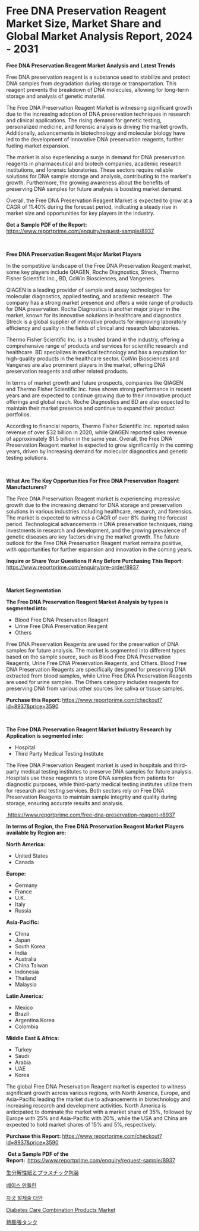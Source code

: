 <p><h1>Free DNA Preservation Reagent Market Size, Market Share and Global Market Analysis Report, 2024 - 2031</h1></p><p><strong>Free DNA Preservation Reagent Market Analysis and Latest Trends</strong></p>
<p><p>Free DNA preservation reagent is a substance used to stabilize and protect DNA samples from degradation during storage or transportation. This reagent prevents the breakdown of DNA molecules, allowing for long-term storage and analysis of genetic material.</p><p>The Free DNA Preservation Reagent Market is witnessing significant growth due to the increasing adoption of DNA preservation techniques in research and clinical applications. The rising demand for genetic testing, personalized medicine, and forensic analysis is driving the market growth. Additionally, advancements in biotechnology and molecular biology have led to the development of innovative DNA preservation reagents, further fueling market expansion.</p><p>The market is also experiencing a surge in demand for DNA preservation reagents in pharmaceutical and biotech companies, academic research institutions, and forensic laboratories. These sectors require reliable solutions for DNA sample storage and analysis, contributing to the market's growth. Furthermore, the growing awareness about the benefits of preserving DNA samples for future analysis is boosting market demand.</p><p>Overall, the Free DNA Preservation Reagent Market is expected to grow at a CAGR of 11.40% during the forecast period, indicating a steady rise in market size and opportunities for key players in the industry.</p></p>
<p><strong>Get a Sample PDF of the Report:&nbsp;</strong> <a href="https://www.reportprime.com/enquiry/request-sample/8937">https://www.reportprime.com/enquiry/request-sample/8937</a></p>
<p>&nbsp;</p>
<p><strong>Free DNA Preservation Reagent Major Market Players</strong></p>
<p><p>In the competitive landscape of the Free DNA Preservation Reagent market, some key players include QIAGEN, Roche Diagnostics, Streck, Thermo Fisher Scientific Inc., BD, CoWin Biosciences, and Vangenes. </p><p>QIAGEN is a leading provider of sample and assay technologies for molecular diagnostics, applied testing, and academic research. The company has a strong market presence and offers a wide range of products for DNA preservation. Roche Diagnostics is another major player in the market, known for its innovative solutions in healthcare and diagnostics. Streck is a global supplier of innovative products for improving laboratory efficiency and quality in the fields of clinical and research laboratories. </p><p>Thermo Fisher Scientific Inc. is a trusted brand in the industry, offering a comprehensive range of products and services for scientific research and healthcare. BD specializes in medical technology and has a reputation for high-quality products in the healthcare sector. CoWin Biosciences and Vangenes are also prominent players in the market, offering DNA preservation reagents and other related products.</p><p>In terms of market growth and future prospects, companies like QIAGEN and Thermo Fisher Scientific Inc. have shown strong performance in recent years and are expected to continue growing due to their innovative product offerings and global reach. Roche Diagnostics and BD are also expected to maintain their market presence and continue to expand their product portfolios.</p><p>According to financial reports, Thermo Fisher Scientific Inc. reported sales revenue of over $32 billion in 2020, while QIAGEN reported sales revenue of approximately $1.5 billion in the same year. Overall, the Free DNA Preservation Reagent market is expected to grow significantly in the coming years, driven by increasing demand for molecular diagnostics and genetic testing solutions.</p></p>
<p>&nbsp;</p>
<p><strong>What Are The Key Opportunities For Free DNA Preservation Reagent Manufacturers?</strong></p>
<p><p>The Free DNA Preservation Reagent market is experiencing impressive growth due to the increasing demand for DNA storage and preservation solutions in various industries including healthcare, research, and forensics. The market is expected to witness a CAGR of over 8% during the forecast period. Technological advancements in DNA preservation techniques, rising investments in research and development, and the growing prevalence of genetic diseases are key factors driving the market growth. The future outlook for the Free DNA Preservation Reagent market remains positive, with opportunities for further expansion and innovation in the coming years.</p></p>
<p><strong>Inquire or Share Your Questions If Any Before Purchasing This Report:</strong> <a href="https://www.reportprime.com/enquiry/pre-order/8937">https://www.reportprime.com/enquiry/pre-order/8937</a></p>
<p>&nbsp;</p>
<p><strong>Market Segmentation</strong></p>
<p><strong>The Free DNA Preservation Reagent Market Analysis by types is segmented into:</strong></p>
<p><ul><li>Blood Free DNA Preservation Reagent</li><li>Urine Free DNA Preservation Reagent</li><li>Others</li></ul></p>
<p><p>Free DNA Preservation Reagents are used for the preservation of DNA samples for future analysis. The market is segmented into different types based on the sample source, such as Blood Free DNA Preservation Reagents, Urine Free DNA Preservation Reagents, and Others. Blood Free DNA Preservation Reagents are specifically designed for preserving DNA extracted from blood samples, while Urine Free DNA Preservation Reagents are used for urine samples. The Others category includes reagents for preserving DNA from various other sources like saliva or tissue samples.</p></p>
<p><strong>Purchase this Report:&nbsp;</strong><a href="https://www.reportprime.com/checkout?id=8937&price=3590">https://www.reportprime.com/checkout?id=8937&price=3590</a></p>
<p>&nbsp;</p>
<p><strong>The Free DNA Preservation Reagent Market Industry Research by Application is segmented into:</strong></p>
<p><ul><li>Hospital</li><li>Third Party Medical Testing Institute</li></ul></p>
<p><p>The Free DNA Preservation Reagent market is used in hospitals and third-party medical testing institutes to preserve DNA samples for future analysis. Hospitals use these reagents to store DNA samples from patients for diagnostic purposes, while third-party medical testing institutes utilize them for research and testing services. Both sectors rely on Free DNA Preservation Reagents to maintain sample integrity and quality during storage, ensuring accurate results and analysis.</p></p>
<p><a href="https://www.reportprime.com/free-dna-preservation-reagent-r8937">&nbsp;https://www.reportprime.com/free-dna-preservation-reagent-r8937</a></p>
<p><strong>In terms of Region, the Free DNA Preservation Reagent Market Players available by Region are:</strong></p>
<p>
    <p> <strong> North America: </strong>
        <ul>
            <li>United States</li>
            <li>Canada</li>
        </ul>
        </p> 
    <p> <strong> Europe: </strong>
        <ul>
            <li>Germany</li>
            <li>France</li>
            <li>U.K.</li>
            <li>Italy</li>
            <li>Russia</li>
        </ul>
        </p> 
    <p> <strong> Asia-Pacific: </strong>
        <ul>
            <li>China</li>
            <li>Japan</li>
            <li>South Korea</li>
            <li>India</li>
            <li>Australia</li>
            <li>China Taiwan</li>
            <li>Indonesia</li>
            <li>Thailand</li>
            <li>Malaysia</li>
        </ul>
        </p> 
    <p> <strong> Latin America: </strong>
        <ul>
            <li>Mexico</li>
            <li>Brazil</li>
            <li>Argentina Korea</li>
            <li>Colombia</li>
        </ul>
        </p> 
    <p> <strong> Middle East & Africa: </strong>
        <ul>
            <li>Turkey</li>
            <li>Saudi</li>
            <li>Arabia</li>
            <li>UAE</li>
            <li>Korea</li>
        </ul>
    </p>
    </p>
<p><p>The global Free DNA Preservation Reagent market is expected to witness significant growth across various regions, with North America, Europe, and Asia-Pacific leading the market due to advancements in biotechnology and increasing research and development activities. North America is anticipated to dominate the market with a market share of 35%, followed by Europe with 25% and Asia-Pacific with 20%, while the USA and China are expected to hold market shares of 15% and 5%, respectively.</p></p>
<p><strong>Purchase this Report: </strong><a href="https://www.reportprime.com/checkout?id=8937&price=3590">https://www.reportprime.com/checkout?id=8937&price=3590</a></p>
<p>&nbsp;<strong>Get a Sample PDF of the Report:&nbsp;&nbsp;</strong><a href="https://www.reportprime.com/enquiry/request-sample/8937">https://www.reportprime.com/enquiry/request-sample/8937</a></p>
<p><strong></strong></p>
<p><p><a href="https://github.com/hilmi-2a/Market-Research-Report-List-1/blob/main/666813923247.md">生分解性紙とプラスチック包装</a></p><p><a href="https://github.com/nuekbpymrrz5/Market-Research-Report-List-1/blob/main/559583421187.md">베이스 만돌린</a></p><p><a href="https://medium.com/@brionnaboyle/%ED%85%8C%EC%BD%94%EB%B0%98-%EB%8C%80%EC%B2%B4-%EC%8B%9C%EC%9E%A5-%EA%B2%BD%EC%9F%81-%EB%B6%84%EC%84%9D-%EC%8B%9C%EC%9E%A5-%EB%8F%99%ED%96%A5-%EB%B0%8F-2031%EB%85%84%EA%B9%8C%EC%A7%80%EC%9D%98-%EC%98%88%EC%B8%A1-84086c51fcc6">자궁 절제술 대안</a></p><p><a href="https://github.com/yoshih12/Market-Research-Report-List-2/blob/main/diabetes-care-combination-products-market.md">Diabetes Care Combination Products Market</a></p><p><a href="https://medium.com/@kyaorris56456/%E7%86%B1%E8%86%A8%E5%BC%B5%E3%82%BF%E3%83%B3%E3%82%AF%E5%B8%82%E5%A0%B4-%E5%B8%82%E5%A0%B4cagr-%E5%B8%82%E5%A0%B4%E3%83%88%E3%83%AC%E3%83%B3%E3%83%89-%E6%88%90%E9%95%B7%E6%88%A6%E7%95%A5%E3%81%AB%E9%96%A2%E3%81%99%E3%82%8B%E6%B4%9E%E5%AF%9F-7ed6ab86d286">熱膨張タンク</a></p></p>